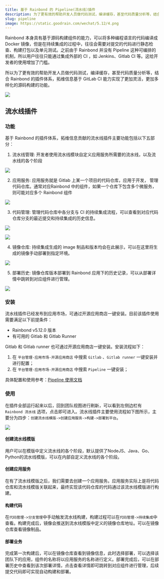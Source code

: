 ```yaml
---
title: 基于 Rainbond 的 Pipeline(流水线)插件
description: 为了更有效的帮助开发人员做代码测试，编译缓存，甚至代码质量分析等，结合 Rainbond 的插件体系，拓维信息基于 GitLab CI 能力实现了更加灵活，更加多样化的源码构建的功能
slug: pipeline
image: https://static.goodrain.com/wechat/5.12/4.png
---
```



Rainbond 本身具有基于源码构建组件的能力，可以将多种编程语言的代码编译成 Docker 镜像，但是在持续集成的过程中，往往会需要对提交的代码进行静态检查、构建打包以及单元测试。之前由于 Rainbond 并没有 Pipeline 这种可编排的机制，所以用户往往只能通过集成外部的 CI ，如 Jenkins、Gitlab CI 等。这给开发者的使用增加了门槛。

所以为了更有效的帮助开发人员做代码测试，编译缓存，甚至代码质量分析等，结合 Rainbond 的插件体系，拓维信息基于 GitLab CI 能力实现了更加灵活，更加多样化的源码构建的功能。

<!--truncate-->

![](https://static.goodrain.com/wechat/5.12/pipeline1.png)

## 流水线插件

### 功能

基于 Rainbond 的插件体系，拓维信息贡献的流水线插件主要功能包括以下五部分：

1. 流水线管理: 开发者使用流水线模块自定义应用服务所需要的流水线，以及流水线的各个阶段

![](https://static.goodrain.com/wechat/5.12/1.png)

2. 应用服务: 应用服务就是 Gitlab 上某一个项目的代码仓库，应用于开发， 管理代码仓库。通常对应Rainbond 中的组件，如果一个仓库下包含多个微服务，则可能对应多个 Rainbond 组件

![](https://static.goodrain.com/wechat/5.12/2.png)

3. 代码管理: 管理代码仓库中各分支与 CI 的持续集成流程，可以查看到对应代码仓库分支的最近提交和持续集成的历史信息。

![](https://static.goodrain.com/wechat/5.12/3.png)

![](https://static.goodrain.com/wechat/5.12/4.png)

4. 镜像仓库: 持续集成生成的 image 制品和版本均会在此展示，可以在这里将生成的镜像手动部署到指定环境。

![](https://static.goodrain.com/wechat/5.12/5.png)

5. 部署历史: 镜像仓库版本部署到 Rainbond 应用下的历史记录，可以从部署详情中跳转到对应组件进行管理。

![](https://static.goodrain.com/wechat/5.12/6.png)

### 安装

流水线插件已经发布到应用市场，可通过开源应用商店一键安装。目前该插件使用需要满足以下前提条件：

- Rainbond v5.12.0 版本
- 有可用的 Gitlab 和 Gitlab Runner

Gitlab 和 Gitlab runner 也可通过开源应用商店一键安装。安装流程如下：

1. 在 `平台管理-应用市场-开源应用商店` 中搜索 `Gitlab` 、`Gitlab runner` 一键安装并进行配置；
2. 在 `平台管理-应用市场-开源应用商店` 中搜索 `Pipeline` 一键安装；

具体配置和使用参考：[Pipeline 使用文档](https://www.rainbond.com/docs/devops/pipeline/)

### 使用

在插件全部运行起来以后，回到团队视图进行刷新，可以看到左侧边栏有 `Rainbond 流水线` 选项，点击即可进入。流水线插件主要使用流程如下图所示，主要分为四步：`创建流水线模版->创建应用服务->构建->部署到平台`。

![](https://static.goodrain.com/wechat/5.12/pipeline2.png)

#### 创建流水线模版

用户可以在模版中定义流水线的各个阶段，默认提供了NodeJS、Java、Go、Python的流水线模版，可以在内部自定义流水线的各个阶段。

#### 创建应用服务

在有了流水线模版之后，我们需要去创建一个应用服务。应用服务实际上是将代码仓库和流水线模版关联起来，最终实现该代码仓库的代码通过该流水线模版进行构建。

#### 构建代码

在`代码管理->分支管理`中手动触发流水线构建，构建过程可以在`代码管理->持续集成`中查看。构建完成后，镜像会推送到流水线模版中定义的镜像仓库地址。可以在镜像仓库查看镜像制品。

#### 部署业务

完成第一次构建后，可以在镜像仓库查看到镜像信息，此时选择部署，可以选择该团队下的应用，组件的名称将以应用服务的名称进行定义。部署完成后，可以在部署历史中查看到该次部署详情，点击查看详情即可跳转到对应组件进行管理，后续提交代码即可实现自动构建和部署。